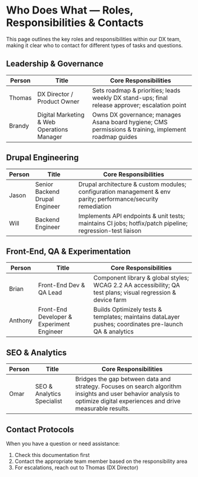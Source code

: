 # Who Does What — Roles, Responsibilities & Contacts

This page outlines the key roles and responsibilities within our DX team, making it clear who to contact for different types of tasks and questions.

## Leadership & Governance

| Person | Title | Core Responsibilities |
|--------|-------|----------------------|
| Thomas | DX Director / Product Owner | Sets roadmap & priorities; leads weekly DX stand-ups; final release approver; escalation point |
| Brandy | Digital Marketing & Web Operations Manager | Owns DX governance; manages Asana board hygiene; CMS permissions & training, implement roadmap guides |

## Drupal Engineering

| Person | Title | Core Responsibilities |
|--------|-------|----------------------|
| Jason | Senior Backend Drupal Engineer | Drupal architecture & custom modules; configuration management & env parity; performance/security remediation |
| Will | Backend Engineer | Implements API endpoints & unit tests; maintains CI jobs; hotfix/patch pipeline; regression-test liaison |

## Front-End, QA & Experimentation

| Person | Title | Core Responsibilities |
|--------|-------|----------------------|
| Brian | Front-End Dev & QA Lead | Component library & global styles; WCAG 2.2 AA accessibility; QA test plans; visual regression & device farm |
| Anthony | Front-End Developer & Experiment Engineer | Builds Optimizely tests & templates; maintains dataLayer pushes; coordinates pre-launch QA & analytics |

## SEO & Analytics

| Person | Title | Core Responsibilities |
|--------|-------|----------------------|
| Omar | SEO & Analytics Specialist | Bridges the gap between data and strategy. Focuses on search algorithm insights and user behavior analysis to optimize digital experiences and drive measurable results. |

## Contact Protocols

When you have a question or need assistance:

1. Check this documentation first
2. Contact the appropriate team member based on the responsibility area
3. For escalations, reach out to Thomas (DX Director) 